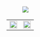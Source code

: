 <h1 align="center">
  <a href="https://git.io/typing-svg">
    <img src="https://readme-typing-svg.herokuapp.com/?lines=Hello,+There!+👋;This+is+my+profile....;Nice+to+meet+you!&center=true&size=30">
  </a>
</h1>
<div align="center" >
  
<a  href="https://github.com/tnghia05"> 
  <table style="width: 100; border-collapse: collapse; border: none;">
    <tr style="border: none;">
        <td style="border: none;">
            <a href="https://github.com/tnghia05">
                <img src="https://github-readme-stats.vercel.app/api?username=tnghia05&count_private=true&show_icons=true&theme=radical&hide=issues" width="100%" />
            </a>
        </td>
        <td style="border: none;">
            <a href="https://github.com/tnghia05">
                <img src="https://github-readme-stats.vercel.app/api/top-langs/?username=tnghia05&layout=compact&theme=radical&custom_title=Top%20Languages" width="100%" />
            </a>
        </td>
    </tr>
</a>

</div>
